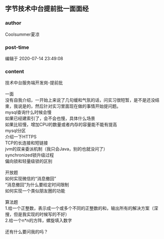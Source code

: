 ## 字节技术中台提前批一面面经
### author 
Coolsummer夏凉
### post-time 

编辑于  2020-07-14 23:49:08
### content 
<div class="post-topic-des nc-post-content">
 技术中台服务端开发岗-提前批
 <br/>
 <br/>
 一面
 <br/>
 没有自我介绍，一开始上来说了几句缓和气氛的话，问实习很短暂，是不是还没结束，我说是的，然后针对实习里面现在做的事情开始提问题。
 <br/>
 mysql查询什么时候会慢
 <br/>
 如果已经建索引了，会不会也慢，具体什么场景
 <br/>
 如果比较慢，增加CPU的数量或者内存的容量能不能有提高
 <br/>
 mysql分区
 <br/>
 介绍一下HTTPS
 <br/>
 TCP的长连接和短链接
 <br/>
 jvm的双亲委派机制（我只会Java，别的也就没问了）
 <br/>
 <div>
  synchronized锁升级过程
 </div>
 <div>
  偏向锁和轻量级锁的区别
 </div>
 <div>
  <br/>
 </div>
 开放题
 <br/>
 如何实现微信的“消息撤回”
 <br/>
 “消息撤回”为什么要给定时间限制
 <br/>
 如何实现一个类似朋友圈的功能
 <br/>
 <br/>
 算法题
 <br/>
 1.给一个正整数，表示成一个或多个不同的正整数的和，输出所有的解决方案（深搜，但是我实现的时候写的不好）
 <br/>
 2.给一个n*n的方阵，螺旋填入数字
 <br/>
 <br/>
 还有什么要问我的吗？
 <br/>
 <div>
  <br/>
 </div>
</div>

